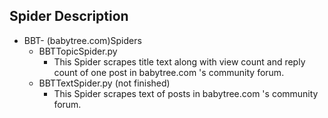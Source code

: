## Spider Description

- BBT- (babytree.com)Spiders
  - BBTTopicSpider.py
    - This Spider scrapes title text along with view count and reply count of one post in babytree.com 's community forum. 
  - BBTTextSpider.py  (not finished)
    - This Spider scrapes text of posts in babytree.com 's community forum.